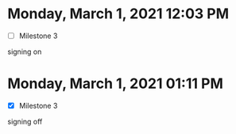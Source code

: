 # Monday, March  1, 2021 12:03 PM
- [ ] Milestone 3

signing on

# Monday, March  1, 2021 01:11 PM
- [x] Milestone 3

signing off
